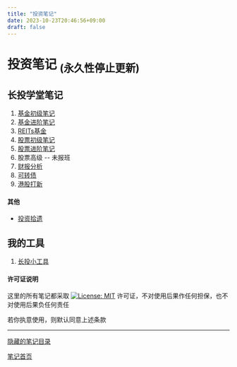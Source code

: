 ```yaml
---
title: "投资笔记"
date: 2023-10-23T20:46:56+09:00
draft: false
---
```


# 投资笔记 <sub>(永久性停止更新)</sub>

## 长投学堂笔记

1. [基金初级笔记](/investment/ichangtou/fundPrimary)
2. [基金进阶笔记](/investment/ichangtou/fundMiddleLevel)
3. [REITs基金](/investment/ichangtou/fundReits)
4. [股票初级笔记](/investment/ichangtou/stockPrimary)
5. [股票进阶笔记](/investment/ichangtou/stockMiddleLevel)
6. 股票高级 -- 未报班
7. [财报分析](/investment/ichangtou/stockFinancialReport)
8. [可转债](/investment/ichangtou/convertibleBond)
9. [港股打新](/investment/ichangtou/stockHkIpo)

#### 其他

+ [投资拾遗](/investment/ichangtou/commonSenseAndLogicOfInvestment)

## 我的工具

1. [长投小工具](https://github.com/chinanoahli/investment_tools)

#### 许可证说明

这里的所有笔记都采取 [![License: MIT](https://img.shields.io/badge/License-MIT-yellow.svg)](https://opensource.org/licenses/MIT) 许可证，不对使用后果作任何担保，也不对使用后果负任何责任

若你执意使用，则默认同意上述条款

---

[隐藏的笔记目录](/hide)

[笔记首页](/)